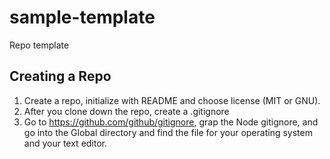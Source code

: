 # sample-template
Repo template

## Creating a Repo
1) Create a repo, initialize with README and choose license (MIT or GNU).
2) After you clone down the repo, create a .gitignore
3) Go to https://github.com/github/gitignore, grap the Node gitignore, and go into the Global directory and find the file for your operating system and your text editor.
